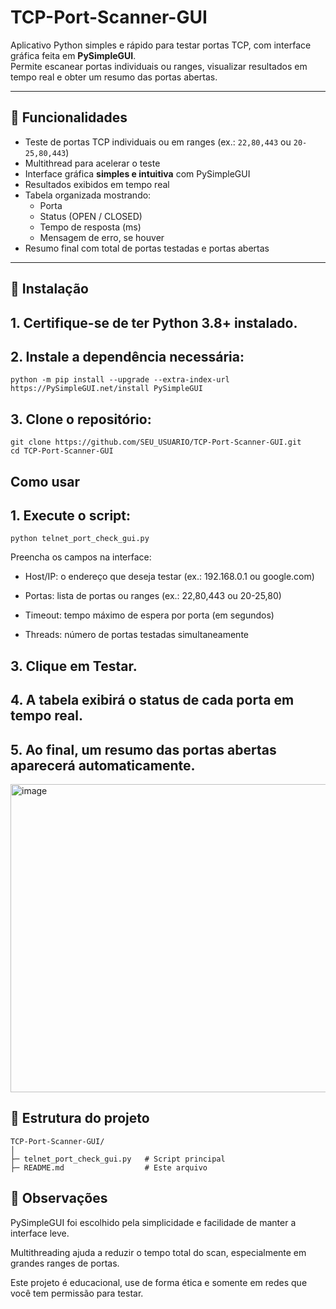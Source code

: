 # TCP-Port-Scanner-GUI

Aplicativo Python simples e rápido para testar portas TCP, com interface gráfica feita em **PySimpleGUI**.  
Permite escanear portas individuais ou ranges, visualizar resultados em tempo real e obter um resumo das portas abertas.

---

## 🔹 Funcionalidades

- Teste de portas TCP individuais ou em ranges (ex.: `22,80,443` ou `20-25,80,443`)
- Multithread para acelerar o teste
- Interface gráfica **simples e intuitiva** com PySimpleGUI
- Resultados exibidos em tempo real
- Tabela organizada mostrando:
  - Porta
  - Status (OPEN / CLOSED)
  - Tempo de resposta (ms)
  - Mensagem de erro, se houver
- Resumo final com total de portas testadas e portas abertas

---

## 🔹 Instalação

## 1. Certifique-se de ter **Python 3.8+** instalado.

## 2. Instale a dependência necessária:

```
python -m pip install --upgrade --extra-index-url https://PySimpleGUI.net/install PySimpleGUI
```
## 3. Clone o repositório:
```
git clone https://github.com/SEU_USUARIO/TCP-Port-Scanner-GUI.git
cd TCP-Port-Scanner-GUI
```
## Como usar

## 1. Execute o script: 
```
python telnet_port_check_gui.py
```
Preencha os campos na interface:

* Host/IP: o endereço que deseja testar (ex.: 192.168.0.1 ou google.com)

* Portas: lista de portas ou ranges (ex.: 22,80,443 ou 20-25,80)

* Timeout: tempo máximo de espera por porta (em segundos)

* Threads: número de portas testadas simultaneamente

## 3. Clique em Testar.

## 4. A tabela exibirá o status de cada porta em tempo real.

## 5. Ao final, um resumo das portas abertas aparecerá automaticamente.

<img width="533" height="493" alt="image" src="https://github.com/user-attachments/assets/8c07b730-2acf-4dc2-88e5-76fda7c9e998" />





## 🔹 Estrutura do projeto

```
TCP-Port-Scanner-GUI/
│
├─ telnet_port_check_gui.py   # Script principal
├─ README.md                  # Este arquivo
```


## 🔹 Observações

PySimpleGUI foi escolhido pela simplicidade e facilidade de manter a interface leve.

Multithreading ajuda a reduzir o tempo total do scan, especialmente em grandes ranges de portas.

Este projeto é educacional, use de forma ética e somente em redes que você tem permissão para testar.






